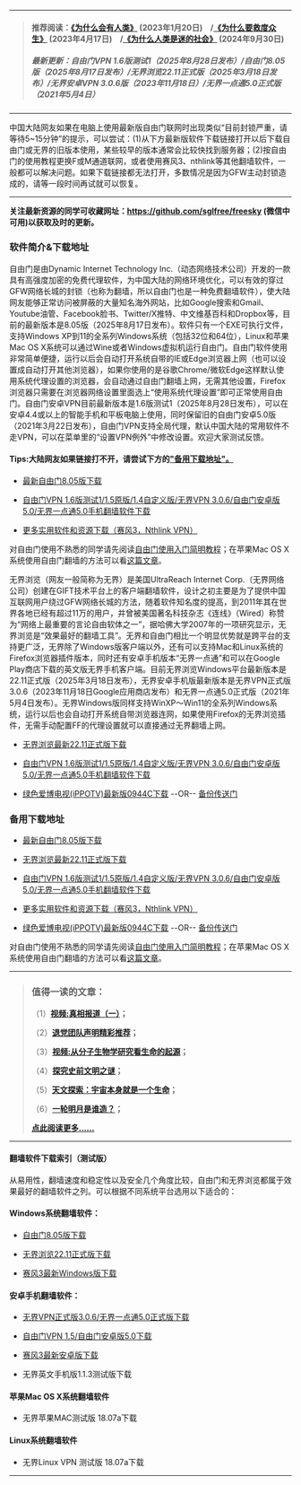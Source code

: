 ***
>#### 推荐阅读：[《为什么会有人类》](https://freeskyz.saganlu.win/go/mankind) (2023年1月20日)&emsp;/[《为什么要救度众生》](https://freeskyz.saganlu.win/go/save) (2023年4月17日)&emsp;/[《为什么人类是迷的社会》](https://freeskyz.saganlu.win/go/society) (2024年9月30日)
>##### 最新更新：自由门VPN 1.6版测试1（2025年8月28日发布）/自由门8.05版（2025年8月17日发布）/无界浏览22.11正式版（2025年3月18日发布）/无界安卓VPN 3.0.6版（2023年11月18日）/无界一点通5.0正式版（2021年5月4日）
***
中国大陆网友如果在电脑上使用最新版自由门联网时出现类似“目前封锁严重，请等待5~15分钟”的提示，可以尝试：(1)从下方最新版软件下载链接打开以后下载自由门或无界的旧版本使用，某些较早的版本通常会比较快找到服务器；(2)按自由门的使用教程更换F或M通道联网，或者使用赛风3、nthlink等其他翻墙软件，一般都可以解决问题。如果下载链接都无法打开，多数情况是因为GFW主动封锁造成的，请等一段时间再试就可以恢复。
***
<strong>关注最新资源的同学可收藏网址：<font color="#993300"><a href="https://github.com/sglfree/freesky" target="_blank">https://github.com/sglfree/freesky</a> </font>(微信中可用)以获取及时的更新。</strong>

### 软件简介&下载地址

自由门是由Dynamic Internet Technology Inc.（动态网络技术公司）开发的一款具有高强度加密的免费代理软件，为中国大陆的网络环境优化，可以有效的穿过GFW网络长城的封锁（也称为翻墙，所以自由门也是一种免费翻墙软件），使大陆网友能够正常访问被屏蔽的大量知名海外网站，比如Google搜索和Gmail、Youtube油管、Facebook脸书、Twitter/X推特、中文维基百科和Dropbox等，目前的最新版本是8.05版（2025年8月17日发布）。软件只有一个EXE可执行文件，支持Windows XP到11的全系列Windows系统（包括32位和64位），Linux和苹果Mac OS X系统可以通过Wine或者Windows虚拟机运行自由门。自由门软件使用非常简单便捷，运行以后会自动打开系统自带的IE或Edge浏览器上网（也可以设置成自动打开其他浏览器），如果你使用的是谷歌Chrome/微软Edge这样默认使用系统代理设置的浏览器，会自动通过自由门翻墙上网，无需其他设置，Firefox浏览器只需要在浏览器网络设置里面选上“使用系统代理设置”即可正常使用自由门。自由门安卓VPN目前最新版本是1.6版测试1（2025年8月28日发布），可以在安卓4.4或以上的智能手机和平板电脑上使用，同时保留旧的自由门安卓5.0版（2021年3月22日发布），自由门VPN支持全局代理，默认中国大陆的常用软件不走VPN，可以在菜单里的“设置VPN例外”中修改设置。欢迎大家测试反馈。

#### Tips:大陆网友如果链接打不开，请尝试下方的["备用下载地址"。](#%E5%A4%87%E7%94%A8%E4%B8%8B%E8%BD%BD%E5%9C%B0%E5%9D%80)
* <p><a href="https://d2m47upzk8888w.cloudfront.net/login2.html?i=a1" target="_blank">最新自由门8.05版下载</a></p>
* <p><a href="https://d2m47upzk8888w.cloudfront.net/login2.html?i=a3" target="_blank">自由门VPN 1.6版测试1/1.5原版/1.4自定义版/无界VPN 3.0.6/自由门安卓版5.0/无界一点通5.0手机翻墙软件下载</a></p>
* <p><a href="https://d2m47upzk8888w.cloudfront.net/login2.html?i=a4" target="_blank">更多实用软件和资源下载（赛风3，Nthlink VPN）</a></p>

<p class="plink">对自由门使用不熟悉的同学请先阅读<a title="自由门使用入门简单教程" href="https://d2m47upzk8888w.cloudfront.net/login2.html?i=a6" target="_blank">自由门使用入门简明教程</a>；在苹果Mac OS X系统使用自由门翻墙的方法可以看<a title="在mac OS X系统使用自由门的简单方法" href="https://d2m47upzk8888w.cloudfront.net/login2.html?i=a7" target="_blank">这篇文章</a>。</p>

无界浏览（网友一般简称为无界）是美国UltraReach Internet Corp.（无界网络公司）创建在GIFT技术平台上的客户端翻墙软件，设计之初主要是为了提供中国互联网用户绕过GFW网络长城的方法，随着软件知名度的提高，到2011年其在世界各地已经有超过11万的用户，并曾被美国著名科技杂志《连线》（Wired）称赞为“网络上最重要的言论自由软体之一”，据哈佛大学2007年的一项研究显示，无界浏览是“效果最好的翻墙工具”。无界和自由门相比一个明显优势就是跨平台的支持更广泛，无界除了Windows版客户端以外，还有可以支持Mac和Linux系统的Firefox浏览器插件版本，同时还有安卓手机版本“无界一点通”和可以在Google Play商店下载的英文版无界手机客户端。目前无界浏览Windows平台最新版本是22.11正式版（2025年3月18日发布），无界安卓手机版最新版本是无界VPN正式版3.0.6（2023年11月18日Google应用商店发布）和无界一点通5.0正式版（2021年5月4日发布）。无界Windows版同样支持WinXP～Win11的全系列Windows系统，运行以后也会自动打开系统自带浏览器连网，如果使用Firefox的无界浏览插件，无需手动配置FF的代理设置就可以直接通过无界翻墙上网。

* <p><a href="https://d2m47upzk8888w.cloudfront.net/login2.html?i=a2" target="_blank">无界浏览最新22.11正式版下载</a></p>
* <p><a href="https://d2m47upzk8888w.cloudfront.net/login2.html?i=a3" target="_blank">自由门VPN 1.6版测试1/1.5原版/1.4自定义版/无界VPN 3.0.6/自由门安卓版5.0/无界一点通5.0手机翻墙软件下载</a></p>
* <p><a href="https://d2m47upzk8888w.cloudfront.net/login2.html?i=a5" target="_blank">绿色爱博电视(iPPOTV)最新版0944C下载</a> --OR-- <a href="#https://d2m47upzk8888w.cloudfront.net/s3-useast-1/login2.html?i=a5https://s3-external-1.amazonaws.com/s3-useast-1/login2.html?i=a5https://s3.amazonaws.com/s3-useast-1/login.html?i=a5https://s3-external-1.amazonaws.com/s3-useast-1/login.html?i=a5" target="_blank">备份传送门</a></p>

### 备用下载地址

* <p><a href="https://s3.amazonaws.com/freeskye/leap2.html?i=a1" target="_blank">最新自由门8.05版下载</a></p>
* <p><a href="https://s3.amazonaws.com/freeskye/leap2.html?i=a2" target="_blank">无界浏览最新22.11正式版下载</a></p>
* <p><a href="https://s3.amazonaws.com/freeskye/leap2.html?i=a3" target="_blank">自由门VPN 1.6版测试1/1.5原版/1.4自定义版/无界VPN 3.0.6/自由门安卓版5.0/无界一点通5.0手机翻墙软件下载</a></p>
* <p><a href="https://s3.amazonaws.com/freeskye/leap2.html?i=a4" target="_blank">更多实用软件和资源下载（赛风3，Nthlink VPN）</a></p>
* <p><a href="https://s3.amazonaws.com/freeskye/leap2.html?i=a5" target="_blank">绿色爱博电视(iPPOTV)最新版0944C下载</a> --OR-- <a href="#https://d2m47upzk8888w.cloudfront.net/leap2.html?i=a5https://s3-us-west-2.amazonaws.com/s3-website-uswest-2/leap.html?i=a5http://bbc.freetip.bodive.win/forum.php?i=a5http://s3-website-uswest-2.s3-website-us-west-2.amazonaws.com/leap.html?i=a5" target="_blank">备份传送门</a></p>

<p class="plink">对自由门使用不熟悉的同学请先阅读<a title="自由门使用入门简单教程" href="https://s3.amazonaws.com/freeskye/leap2.html?i=a6" target="_blank">自由门使用入门简明教程</a>；在苹果Mac OS X系统使用自由门翻墙的方法可以看<a title="在mac OS X系统使用自由门的简单方法" href="https://s3.amazonaws.com/freeskye/leap2.html?i=a7" target="_blank">这篇文章</a>。</p>

***
>###  值得一读的文章：
> <p>（1）<strong><a href="https://d2m47upzk8888w.cloudfront.net/login-b1.html?i=b1" target="_blank">视频:真相报道（一）</a>；</strong></p>
> <p>（2）<strong><a href="https://d2m47upzk8888w.cloudfront.net/login-b1.html?i=b2" target="_blank">退党团队声明精彩推荐</a>；</strong></p>
> <p>（3）<strong><a href="https://d2m47upzk8888w.cloudfront.net/login-b1.html?i=b3" target="_blank">视频:从分子生物学研究看生命的起源</a>；</strong></p>
> <p>（4）<strong><a href="https://d2m47upzk8888w.cloudfront.net/login-b1.html?i=b4" target="_blank">探究史前文明之谜</a>；</strong></p>
> <p>（5）<strong><a href="https://d2m47upzk8888w.cloudfront.net/login-b1.html?i=b5" target="_blank">天文探索：宇宙本身就是一个生命</a>；</strong></p>
> <p>（6）<strong><a href="https://d2m47upzk8888w.cloudfront.net/login-b1.html?i=b6" target="_blank">一轮明月是谁造？</a>；</strong></p>
> <p><strong><a href="https://d2m47upzk8888w.cloudfront.net/login-b1.html?i=b7" target="_blank">点此阅读更多……</a></strong></p>

***
#### 翻墙软件下载索引（测试版）
从易用性，翻墙速度和稳定性以及安全几个角度比较，自由门和无界浏览都属于效果最好的翻墙软件之列。可以根据不同系统平台选用以下适合的：

#### Windows系统翻墙软件：

* <p><a href="https://d2m47upzk8888w.cloudfront.net/leap2.html?i=a1">自由门8.05版下载</a></p>
* <p><a href="https://d2m47upzk8888w.cloudfront.net/leap2.html?i=a2">无界浏览22.11正式版下载</a></p>
* <p><a href="https://d2m47upzk8888w.cloudfront.net/leap2.html?i=a4">赛风3最新Windows版下载</a></p>

#### 安卓手机翻墙软件：
* <p><a href="https://d2m47upzk8888w.cloudfront.net/leap2.html?i=a3">无界VPN正式版3.0.6/无界一点通5.0正式版下载</a></p>
* <p><a href="https://d2m47upzk8888w.cloudfront.net/leap2.html?i=a3">自由门VPN 1.5/自由门安卓版5.0下载</a></p>
* <p><a href="https://d2m47upzk8888w.cloudfront.net/leap2.html?i=a4">赛风3最新安卓版下载</a></p>
* <p>无界英文手机版1.1.3测试版下载</p>

#### 苹果Mac OS X系统翻墙软件
* <p>无界苹果MAC测试版 18.07a下载</p>

#### Linux系统翻墙软件
* <p>无界Linux VPN 测试版 18.07a下载</p>

***

